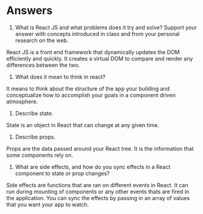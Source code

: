 # Answers

1. What is React JS and what problems does it try and solve? Support your answer with concepts introduced in class and from your personal research on the web.

React JS is a front end framework that dynamically updates the DOM efficiently and quickly. It creates a virtual DOM to compare and render any differences between the two.

1. What does it mean to think in react?

It means to think about the structure of the app your building and conceptualize how to accomplish your goals in a component driven atmosphere.

1. Describe state.

State is an object in React that can change at any given time.
1. Describe props.

Props are the data passed around your React tree. It is the information that some components rely on.

1. What are side effects, and how do you sync effects in a React component to state or prop changes?

Side effects are functions that are ran on different events in React. It can run during mounting of components or any other events thats are fired in the application. You can sync the effects by passing in an array of values that you want your app to watch.
